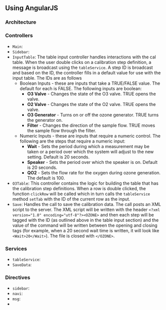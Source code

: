 ## Using AngularJS ##

### Architecture ###

### Controllers ###

- ``Main``: 
- ``Sidebar``:
- ``InputTable``: The table input controller handles interactions with the cal table.  When the user double clicks on a calibration step definition, a message is broadcast using the ``tableService``.  A step ID is broadcast and based on the ID, the controller fills in a default value for use with the input table.  The IDs are as follows
	- Boolean Inputs - these are inputs that take a TRUE/FALSE value.  The default for each is FALSE. The following inputs are boolean:
		- **O3 Valve** - Changes the state of the O3 valve.  TRUE opens the valve.
		- **O2 Valve** - Changes the state of the O2 valve.  TRUE opens the valve.
		- **O3 Generator** - Turns on or off the ozone generator.  TRUE turns the generator on.
		- **Filter** - Changes the direction of the sample flow.  TRUE moves the sample flow through the filter.
	- Numeric Inputs - these are inputs that require a numeric control.  The following are the steps that require a numeric input:
		- **Wait** - Sets the period during which a measurement may be taken or a period over which the system will adjust to the new setting.  Default is 20 seconds.
		- **Speaker** - Sets the period over which the speaker is on.  Default is 20 seconds.
		- **QO2** - Sets the flow rate for the oxygen during ozone generation.  The default is 100.
- ``O3Table``: This controller contains the logic for building the table that has the calibration step definitions.  When a row is double clicked, the function ``clickRow`` will be called which in turn calls the ``tableService`` method ``setTab`` with the ID of the current row as the input. 
- ``Save``: Handles the call to save the calibration data.  The call posts an XML script to the server. The XML script will be written with the header ``<?xml version="1.0" encoding="utf-8"?><OZONE>`` and then each step will be tagged with the ID (as outlined above in the table input section) and the value of the command will be written between the opening and closing tags (for example, when a 20 second wait time is written, it will look like ``<Wait>20</Wait>``).  The file is closed with ``</OZONE>``.

### Services ###

- ``tableService``:
- ``SaveData``:

### Directives ###

- ``sidebar``:
- ``navi``:
- ``msg``:
- 
